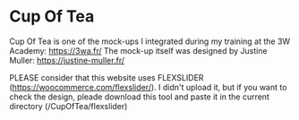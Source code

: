 # Cup Of Tea
Cup Of Tea is one of the mock-ups I integrated during my training at the 3W Academy: https://3wa.fr/
The mock-up itself was designed by Justine Muller: https://justine-muller.fr/

PLEASE consider that this website uses FLEXSLIDER (https://woocommerce.com/flexslider/).
I didn't upload it, but if you want to check the design, pleade download this tool and paste it in the current directory (/CupOfTea/flexslider)
